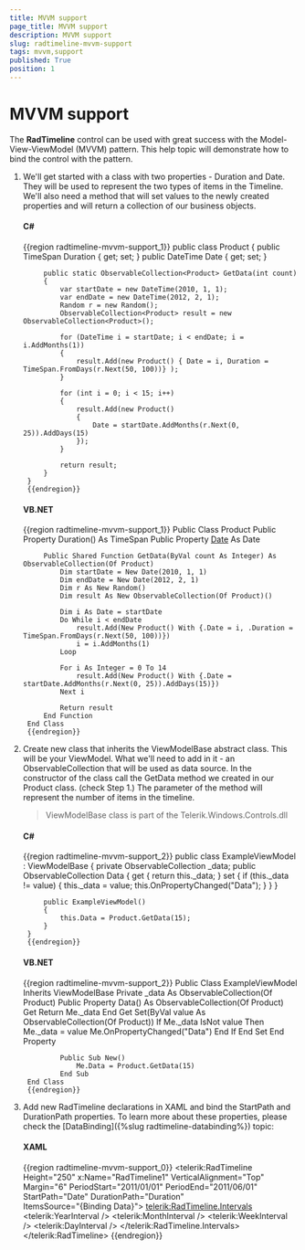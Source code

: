 ```yaml
---
title: MVVM support
page_title: MVVM support
description: MVVM support
slug: radtimeline-mvvm-support
tags: mvvm,support
published: True
position: 1
---
```


# MVVM support

The __RadTimeline__ control can be used with great success with the Model-View-ViewModel (MVVM) pattern. This help topic will demonstrate how to bind the control with the pattern.

1. We'll get started with a class with two properties - Duration and Date. They will be used to represent the two types of items in the Timeline. We'll also need a method that will set values to the newly created properties and will return a collection of our business objects.            

	#### __C#__

	{{region radtimeline-mvvm-support_1}}
		public class Product
		{
			public TimeSpan Duration { get; set; }
			public DateTime Date { get; set; }
		
			public static ObservableCollection<Product> GetData(int count)
			{
				var startDate = new DateTime(2010, 1, 1);
				var endDate = new DateTime(2012, 2, 1);
				Random r = new Random();
				ObservableCollection<Product> result = new ObservableCollection<Product>();
		
				for (DateTime i = startDate; i < endDate; i = i.AddMonths(1))
				{
					result.Add(new Product() { Date = i, Duration = TimeSpan.FromDays(r.Next(50, 100))} );
				}
		
				for (int i = 0; i < 15; i++)
				{
					result.Add(new Product()
					{
						Date = startDate.AddMonths(r.Next(0, 25)).AddDays(15)
					});
				}
		
				return result;
			}
		}
		{{endregion}}

	#### __VB.NET__

	{{region radtimeline-mvvm-support_1}}
		Public Class Product
			Public Property Duration() As TimeSpan
			Public Property [Date]() As Date
		
			Public Shared Function GetData(ByVal count As Integer) As ObservableCollection(Of Product)
				Dim startDate = New Date(2010, 1, 1)
				Dim endDate = New Date(2012, 2, 1)
				Dim r As New Random()
				Dim result As New ObservableCollection(Of Product)()
		
				Dim i As Date = startDate
				Do While i < endDate
					result.Add(New Product() With {.Date = i, .Duration = TimeSpan.FromDays(r.Next(50, 100))})
					i = i.AddMonths(1)
				Loop
		
				For i As Integer = 0 To 14
					result.Add(New Product() With {.Date = startDate.AddMonths(r.Next(0, 25)).AddDays(15)})
				Next i
		
				Return result
			End Function
		End Class
		{{endregion}}

2. Create new class that inherits the ViewModelBase abstract class. This will be your ViewModel. What we'll need to add in it - an ObservableCollection that will be used as data source. In the constructor of the class call the GetData method we created in our Product class. (check Step 1.) The parameter of the method will represent the number of items in the timeline.            

	>ViewModelBase class is part of the Telerik.Windows.Controls.dll

	#### __C#__

	{{region radtimeline-mvvm-support_2}}
		public class ExampleViewModel : ViewModelBase
		{
			private ObservableCollection<Product> _data;
			public ObservableCollection<Product> Data
			{
				get
				{
					return this._data;
				}
				set
				{
					if (this._data != value)
					{
						this._data = value;
						this.OnPropertyChanged("Data");
					}
				}
			}
		
			public ExampleViewModel()
			{
				this.Data = Product.GetData(15);
			}
		}
		{{endregion}}



	#### __VB.NET__

	{{region radtimeline-mvvm-support_2}}
		Public Class ExampleViewModel
			Inherits ViewModelBase
				Private _data As ObservableCollection(Of Product)
				Public Property Data() As ObservableCollection(Of Product)
					Get
						Return Me._data
					End Get
					Set(ByVal value As ObservableCollection(Of Product))
						If Me._data IsNot value Then
							Me._data = value
							Me.OnPropertyChanged("Data")
						End If
					End Set
				End Property
		
				Public Sub New()
					Me.Data = Product.GetData(15)
				End Sub
		End Class
		{{endregion}}

3. Add new RadTimeline declarations in XAML and bind the StartPath and DurationPath properties. To learn more about these properties, please check the [DataBinding]({%slug radtimeline-databinding%}) topic:            

	#### __XAML__

	{{region radtimeline-mvvm-support_0}}
		<telerik:RadTimeline Height="250" x:Name="RadTimeline1"
							VerticalAlignment="Top"
							Margin="6"
							PeriodStart="2011/01/01" PeriodEnd="2011/06/01"
							StartPath="Date"
							DurationPath="Duration"                
							ItemsSource="{Binding Data}">
			<telerik:RadTimeline.Intervals>
				<telerik:YearInterval />
				<telerik:MonthInterval />
				<telerik:WeekInterval />
				<telerik:DayInterval />
			</telerik:RadTimeline.Intervals>
		</telerik:RadTimeline>
	{{endregion}}